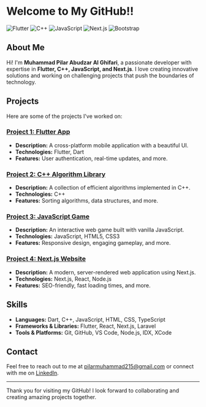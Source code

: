 # Welcome to My GitHub!!

![Flutter](https://img.shields.io/badge/Flutter-02569B?style=for-the-badge&logo=flutter&logoColor=white)
![C++](https://img.shields.io/badge/C%2B%2B-00599C?style=for-the-badge&logo=c%2B%2B&logoColor=white)
![JavaScript](https://img.shields.io/badge/JavaScript-323330?style=for-the-badge&logo=javascript&logoColor=F7DF1E)
![Next.js](https://img.shields.io/badge/Next.js-000000?style=for-the-badge&logo=nextdotjs&logoColor=white)
![Bootstrap](https://img.shields.io/badge/Bootstrap-563D7C?style=for-the-badge&logo=bootstrap&logoColor=white)

## About Me
Hi! I'm **Muhammad Pilar Abudzar Al Ghifari**, a passionate developer with expertise in **Flutter, C++, JavaScript, and Next.js**. I love creating innovative solutions and working on challenging projects that push the boundaries of technology.

## Projects
Here are some of the projects I've worked on:

### [Project 1: Flutter App](https://github.com/yourusername/flutter-app)
- **Description:** A cross-platform mobile application with a beautiful UI.
- **Technologies:** Flutter, Dart
- **Features:** User authentication, real-time updates, and more.

### [Project 2: C++ Algorithm Library](https://github.com/yourusername/cpp-algorithm-library)
- **Description:** A collection of efficient algorithms implemented in C++.
- **Technologies:** C++
- **Features:** Sorting algorithms, data structures, and more.

### [Project 3: JavaScript Game](https://github.com/yourusername/javascript-game)
- **Description:** An interactive web game built with vanilla JavaScript.
- **Technologies:** JavaScript, HTML5, CSS3
- **Features:** Responsive design, engaging gameplay, and more.

### [Project 4: Next.js Website](https://github.com/yourusername/nextjs-website)
- **Description:** A modern, server-rendered web application using Next.js.
- **Technologies:** Next.js, React, Node.js
- **Features:** SEO-friendly, fast loading times, and more.

## Skills
- **Languages:** Dart, C++, JavaScript, HTML, CSS, TypeScript
- **Frameworks & Libraries:** Flutter, React, Next.js, Laravel
- **Tools & Platforms:** Git, GitHub, VS Code, Node.js, IDX, XCode

## Contact
Feel free to reach out to me at [pilarmuhammad215@gmail.com](mailto:pilarmuhammad215@gmail.com) or connect with me on [LinkedIn](https://www.linkedin.com/in/yourprofile).

---

Thank you for visiting my GitHub! I look forward to collaborating and creating amazing projects together.
